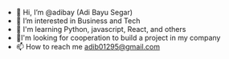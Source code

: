 - 👋 Hi, I’m @adibay (Adi Bayu Segar)
- 👀 I’m interested in Business and Tech
- 🌱 I'm learning Python, javascript, React, and others
- 💞️I'm looking for cooperation to build a project in my company
- 📫 How to reach me adib01295@gmail.com

<!---
adibay/adibay is a ✨ special ✨ repository because its `README.md` (this file) appears on your GitHub profile.
You can click the Preview link to take a look at your changes.
--->
